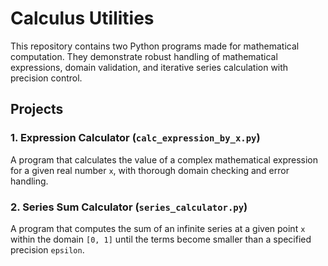 # Calculus Utilities

This repository contains two Python programs made for mathematical computation. They demonstrate robust handling of mathematical expressions, domain validation, and iterative series calculation with precision control.

## Projects

### 1. Expression Calculator (`calc_expression_by_x.py`)
A program that calculates the value of a complex mathematical expression for a given real number `x`, with thorough domain checking and error handling.

### 2. Series Sum Calculator (`series_calculator.py`)
A program that computes the sum of an infinite series at a given point `x` within the domain `[0, 1]` until the terms become smaller than a specified precision `epsilon`.



